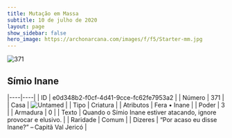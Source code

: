 ```yaml
---
title: Mutação em Massa
subtitle: 10 de julho de 2020
layout: page
show_sidebar: false
hero_image: https://archonarcana.com/images/f/f5/Starter-mm.jpg
---
```


![371](https://cdn.keyforgegame.com/media/card_front/pt/479_371_3RCHH4F7H4XF_pt.png)

## Símio Inane

|----|----|
| ID | e0d348b2-f0cf-4d41-9cce-fc62fe7953a2 |
| Número | 371 |
| Casa | ![Untamed](https://archonarcana.com/images/thumb/b/bd/Untamed.png/22px-Untamed.png "Indomados") |
| Tipo | Criatura |
| Atributos | Fera • Inane |
| Poder | 3 |
| Armadura | 0 |
| Texto | Quando o Símio Inane estiver atacando, ignore provocar e elusivo. |
| Raridade | Comum |
| Dizeres | “Por acaso eu disse Inane?” – Capitã Val Jericó |

